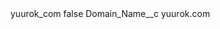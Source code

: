 <?xml version="1.0" encoding="UTF-8"?>
<CustomMetadata xmlns="http://soap.sforce.com/2006/04/metadata" xmlns:xsi="http://www.w3.org/2001/XMLSchema-instance" xmlns:xsd="http://www.w3.org/2001/XMLSchema">
    <label>yuurok_com</label>
    <protected>false</protected>
    <values>
        <field>Domain_Name__c</field>
        <value xsi:type="xsd:string">yuurok.com</value>
    </values>
</CustomMetadata>
